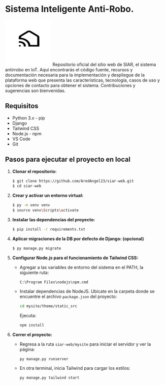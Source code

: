 # Sistema Inteligente Anti-Robo.
<img src="https://github.com/AredAngel23/siar-web/blob/db5ef35176d5290b84cb4e53a618be885b4745ff/mysite/home/static/images/SIAR_LOGO.svg" width="150" height="150" alt="SIAR Logo">
Repositorio oficial del sitio web de SIAR, el sistema antirrobo en IoT. Aquí encontrarás el código fuente, recursos y documentación necesaria para la implementación y despliegue de la plataforma web que presenta las características, tecnología, casos de uso y opciones de contacto para obtener el sistema. Contribuciones y sugerencias son bienvenidas.

## Requisitos
- Python 3.x - pip
- Django
- Tailwind CSS
- Node.js - npm
- VS Code
- Git

## Pasos para ejecutar el proyecto en local
1. **Clonar el repositorio:**

   ```bash
   $ git clone https://github.com/AredAngel23/siar-web.git
   $ cd siar-web 

2. **Crear y activar un entorno virtual:**

   ```bash
   $ py -m venv venv
   $ source venv\Scripts\activate

3. **Instalar las dependencias del proyecto:**

   ```bash
   $ pip install -r requirements.txt

4. **Aplicar migraciones de la DB por defecto de Django: (opcional)**

   ```bash
   $ py manage.py migrate

5. **Configurar Node.js para el funcionamiento de Tailwind CSS:**

   - Agregar a las variables de entorno del sistema en el PATH, la siguiente ruta:
     ```
     C:\Program Files\nodejs\npm.cmd
     ```

   - Instalar dependencias de NodeJS.
     Ubícate en la carpeta donde se encuentre el archivo `package.json` del proyecto:
     ```bash
     cd mysite/theme/static_src
     ```
     Ejecuta:
     ```bash
     npm install
     ```

6. **Correr el proyecto:**

   - Regresa a la ruta `siar-web/mysite` para iniciar el servidor y ver la página:
     ```bash
     py manage.py runserver
     ```
   - En otra terminal, inicia Tailwind para cargar los estilos:
     ```bash
     py manage.py tailwind start
     ```